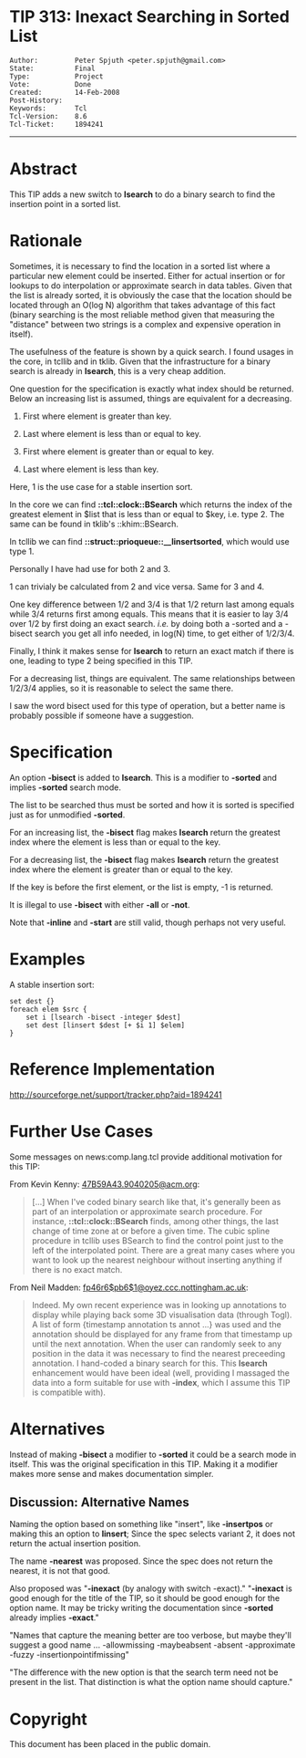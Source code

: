# TIP 313: Inexact Searching in Sorted List
	Author:         Peter Spjuth <peter.spjuth@gmail.com>
	State:          Final
	Type:           Project
	Vote:           Done
	Created:        14-Feb-2008
	Post-History:   
	Keywords:       Tcl
	Tcl-Version:    8.6
	Tcl-Ticket:     1894241
-----

# Abstract

This TIP adds a new switch to **lsearch** to do a binary search to find the
insertion point in a sorted list.

# Rationale

Sometimes, it is necessary to find the location in a sorted list where a
particular new element could be inserted. Either for actual insertion or for
lookups to do interpolation or approximate search in data tables. Given that
the list is already sorted, it is obviously the case that the location should
be located through an O\(log N\) algorithm that takes advantage of this fact
\(binary searching is the most reliable method given that measuring the
"distance" between two strings is a complex and expensive operation in
itself\).

The usefulness of the feature is shown by a quick search. I found usages in
the core, in tcllib and in tklib. Given that the infrastructure for a binary
search is already in **lsearch**, this is a very cheap addition.

One question for the specification is exactly what index should be returned.
Below an increasing list is assumed, things are equivalent for a decreasing.

 1. First where element is greater than key.

 2. Last  where element is less than or equal to key.

 3. First where element is greater than or equal to key.

 4. Last  where element is less than key.

Here, 1 is the use case for a stable insertion sort.

In the core we can find **::tcl::clock::BSearch** which returns the index of
the greatest element in $list that is less than or equal to $key, i.e. type 2.
The same can be found in tklib's ::khim::BSearch.

In tcllib we can find **::struct::prioqueue::\_\_linsertsorted**, which would
use type 1.

Personally I have had use for both 2 and 3.

1 can trivialy be calculated from 2 and vice versa. Same for 3 and 4.

One key difference between 1/2 and 3/4 is that 1/2 return last among equals
while 3/4 returns first among equals. This means that it is easier to lay 3/4
over 1/2 by first doing an exact search. _i.e._ by doing both a -sorted and
a -bisect search you get all info needed, in log\(N\) time, to get either of
1/2/3/4.

Finally, I think it makes sense for **lsearch** to return an exact match if
there is one, leading to type 2 being specified in this TIP.

For a decreasing list, things are equivalent. The same relationships between
1/2/3/4 applies, so it is reasonable to select the same there.

I saw the word bisect used for this type of operation, but a better name is
probably possible if someone have a suggestion.

# Specification

An option **-bisect** is added to **lsearch**. This is a modifier to
**-sorted** and implies **-sorted** search mode.

The list to be searched thus must be sorted and how it is sorted is specified
just as for unmodified **-sorted**.

For an increasing list, the **-bisect** flag makes **lsearch** return the
greatest index where the element is less than or equal to the key.

For a decreasing list, the **-bisect** flag makes **lsearch** return the
greatest index where the element is greater than or equal to the key.

If the key is before the first element, or the list is empty, -1 is returned.

It is illegal to use **-bisect** with either **-all** or **-not**.

Note that **-inline** and **-start** are still valid, though perhaps not
very useful.

# Examples

A stable insertion sort:

	set dest {}
	foreach elem $src {
	    set i [lsearch -bisect -integer $dest]
	    set dest [linsert $dest [+ $i 1] $elem]
	}

# Reference Implementation

<http://sourceforge.net/support/tracker.php?aid=1894241>

# Further Use Cases

Some messages on news:comp.lang.tcl provide additional motivation for this
TIP:

From Kevin Kenny: <47B59A43.9040205@acm.org>:

 > [...] When I've coded binary search like that, it's generally been as
   part of an interpolation or approximate search procedure. For instance,
   **::tcl::clock::BSearch** finds, among other things, the last change of
   time zone at or before a given time. The cubic spline procedure in tcllib
   uses BSearch to find the control point just to the left of the interpolated
   point. There are a great many cases where you want to look up the nearest
   neighbour without inserting anything if there is no exact match.

From Neil Madden: <fp46r6$pb6$1@oyez.ccc.nottingham.ac.uk>:

 > Indeed. My own recent experience was in looking up annotations to display
   while playing back some 3D visualisation data \(through Togl\). A list of
   form \{timestamp annotation ts annot ...\} was used and the annotation should
   be displayed for any frame from that timestamp up until the next
   annotation. When the user can randomly seek to any position in the data it
   was necessary to find the nearest preceeding annotation. I hand-coded a
   binary search for this. This **lsearch** enhancement would have been
   ideal \(well, providing I massaged the data into a form suitable for use
   with **-index**, which I assume this TIP is compatible with\).

# Alternatives

Instead of making **-bisect** a modifier to **-sorted** it could be a
search mode in itself. This was the original specification in this TIP. Making
it a modifier makes more sense and makes documentation simpler.

## Discussion: Alternative Names

Naming the option based on something like "insert", like **-insertpos** or
making this an option to **linsert**; Since the spec selects variant 2, it
does not return the actual insertion position.

The name **-nearest** was proposed. Since the spec does not return the
nearest, it is not that good.

Also proposed was "**-inexact** \(by analogy with switch -exact\)."
"**-inexact** is good enough for the title of the TIP, so it should be good
enough for the option name. It may be tricky writing the documentation since
**-sorted** already implies **-exact**."

"Names that capture the meaning better are too verbose, but maybe they'll
suggest a good name ... -allowmissing -maybeabsent -absent -approximate -fuzzy
-insertionpointifmissing"

"The difference with the new option is that the search term need not be
present in the list. That distinction is what the option name should capture."

# Copyright

This document has been placed in the public domain.

